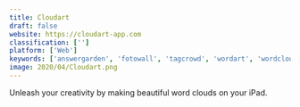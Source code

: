 ```yaml
---
title: Cloudart
draft: false 
website: https://cloudart-app.com
classification: ['']
platform: ['Web']
keywords: ['answergarden', 'fotowall', 'tagcrowd', 'wordart', 'wordcloud.pro', 'wordcram', 'wordify']
image: 2020/04/Cloudart.png
---
```

Unleash your creativity by making beautiful word clouds on your iPad.
